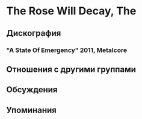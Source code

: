 # The Rose Will Decay, The



## Дискография

### "A State Of Emergency" 2011, Metalcore




## Отношения с другими группами


## Обсуждения


## Упоминания

